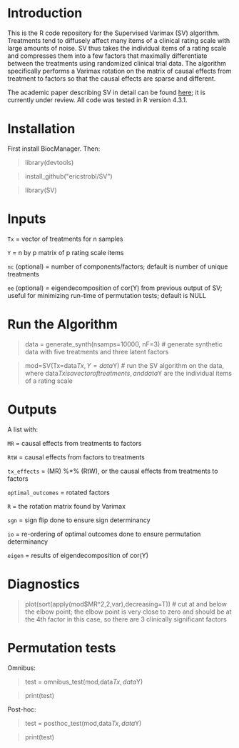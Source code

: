 # Introduction

This is the R code repository for the Supervised Varimax (SV) algorithm. Treatments tend to diffusely affect many items of a clinical rating scale with large amounts of noise. SV thus takes the individual items of a rating scale and compresses them into a few factors that maximally differentiate between the treatments using randomized clinical trial data. The algorithm specifically performs a Varimax rotation on the matrix of causal effects from treatment to factors so that the causal effects are sparse and different.

The academic paper describing SV in detail can be found [here](https://www.medrxiv.org/content/10.1101/2024.12.03.24318424v1); it is currently under review. All code was tested in R version 4.3.1.

# Installation
First install BiocManager. Then:

> library(devtools)

> install_github("ericstrobl/SV")

> library(SV)

# Inputs

`Tx` = vector of treatments for n samples

`Y` = n by p matrix of p rating scale items

`nc` (optional) = number of components/factors; default is number of unique treatments

`ee` (optional) = eigendecomposition of cor(Y) from previous output of SV; useful for minimizing run-time of permutation tests; default is NULL

# Run the Algorithm

> data = generate_synth(nsamps=10000, nF=3) # generate synthetic data with five treatments and three latent factors

> mod=SV(Tx=data$Tx,Y=data$Y) # run the SV algorithm on the data, where data$Tx is a vector of treatments, and data$Y are the individual items of a rating scale

# Outputs

A list with:

`MR` = causal effects from treatments to factors

`RtW` = causal effects from factors to treatments

`tx_effects` = (MR) %*% (RtW), or the causal effects from treatments to factors

`optimal_outcomes` = rotated factors

`R` = the rotation matrix found by Varimax

`sgn` = sign flip done to ensure sign determinancy

`io` = re-ordering of optimal outcomes done to ensure permutation determinancy

`eigen` = results of eigendecomposition of cor(Y)

# Diagnostics

> plot(sort(apply(mod$MR^2,2,var),decreasing=T)) # cut at and below the elbow point; the elbow point is very close to zero and should be at the 4th factor in this case, so there are 3 clinically significant factors

# Permutation tests

Omnibus:

> test = omnibus_test(mod,data$Tx,data$Y)

> print(test)

Post-hoc:

> test = posthoc_test(mod,data$Tx,data$Y)

> print(test)
